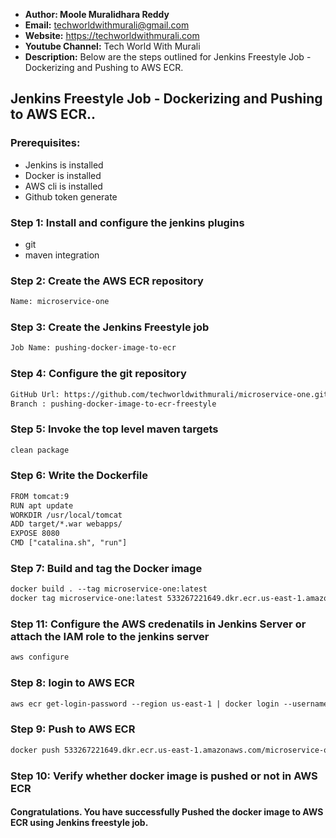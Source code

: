 + <b>Author: Moole Muralidhara Reddy</b></br>
+ <b>Email:</b> techworldwithmurali@gmail.com</br>
+ <b>Website:</b> https://techworldwithmurali.com </br>
+ <b>Youtube Channel:</b> Tech World With Murali</br>
+ <b>Description:</b> Below are the steps outlined for Jenkins Freestyle Job - Dockerizing and Pushing to AWS ECR.</br>

## Jenkins Freestyle Job - Dockerizing and Pushing to AWS ECR..

### Prerequisites:
+ Jenkins is installed
+ Docker is installed
+ AWS cli is installed
+ Github token generate

### Step 1: Install and configure the jenkins plugins
 + git
 + maven integration

### Step 2: Create the AWS ECR repository
```xml
Name: microservice-one
```

### Step 3: Create the Jenkins Freestyle job
```xml
Job Name: pushing-docker-image-to-ecr
```
### Step 4: Configure the git repository
```xml
GitHub Url: https://github.com/techworldwithmurali/microservice-one.git
Branch : pushing-docker-image-to-ecr-freestyle
```
### Step 5: Invoke the top level maven targets
```xml
clean package
```
### Step 6: Write the Dockerfile
```xml
FROM tomcat:9
RUN apt update
WORKDIR /usr/local/tomcat
ADD target/*.war webapps/
EXPOSE 8080
CMD ["catalina.sh", "run"]
```
### Step 7: Build and tag the Docker image
```xml
docker build . --tag microservice-one:latest
docker tag microservice-one:latest 533267221649.dkr.ecr.us-east-1.amazonaws.com/microservice-one:latest
```
### Step 11: Configure the AWS credenatils in Jenkins Server or attach the IAM role to the jenkins server 
```xml
aws configure
```
### Step 8: login to AWS ECR
```xml
aws ecr get-login-password --region us-east-1 | docker login --username AWS --password-stdin 533267221649.dkr.ecr.us-east-1.amazonaws.com
```
### Step 9: Push to AWS ECR
```xml
docker push 533267221649.dkr.ecr.us-east-1.amazonaws.com/microservice-one:latest
```
### Step 10: Verify whether docker image is pushed or not in AWS ECR

#### Congratulations. You have successfully Pushed the docker image to AWS ECR using Jenkins freestyle job.
